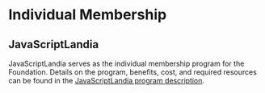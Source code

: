 # Individual Membership

## JavaScriptLandia

JavaScriptLandia serves as the individual membership program for the Foundation. Details on the program, benefits, cost, and required resources can be found in the [JavaScriptLandia program description](/proposals/approved/SUPPORTER_PROGRAM/SUPPORTER_PROGRAM.md).
